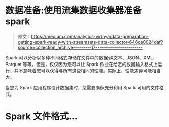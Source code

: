 # 数据准备:使用流集数据收集器准备 spark

> 原文：<https://medium.com/analytics-vidhya/data-preparation-getting-spark-ready-with-streamsets-data-collector-646ce0024daf?source=collection_archive---------17----------------------->

Spark 可以分析以多种不同格式存储在文件中的数据:纯文本、JSON、XML、Parquet 等等。但是，仅仅因为您可以让 Spark 作业在给定的数据输入格式上运行，并不意味着您可以获得与所有这些相同的性能。实际上，性能差异可能相当大。

当您为 Spark 应用程序设计数据集时，您需要确保充分利用 Spark 可用的文件格式。

# Spark 文件格式…